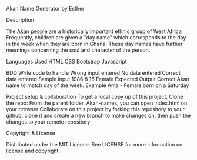 Akan Name Generator by Esther

Description

The Akan people are a historically important ethnic group of West Africa Frequently, children are given a "day name" which corresponds to the day in the week when they are born in Ghana. These day names have further meanings concerning the soul and character of the person.

Languages Used HTML CSS Bootstrap Javascript

BDD Write code to handle Wrong input entered No data entered Correct data entered Sample input 1986 8 16 Female Expected Output Correct Akan name to match day of the week. Example Ama - Female born on a Saturday

Project setup & collaboration To get a local copy up of this project, Clone the repo: From the parent folder, Akan-names, you can open index.html on your browser Collaborate on this project by forking this repository to your github, clone it and create a new branch to make changes on, then push the changes to your remote repository

Copyright & License

Distributed under the MIT License. See LICENSE for more information on license and copyright.
